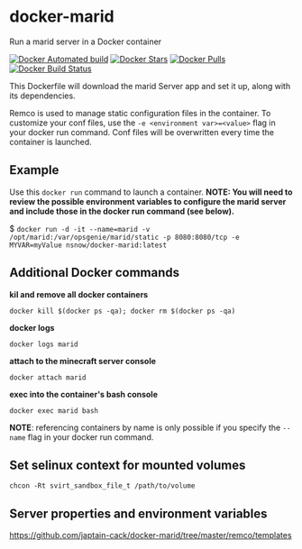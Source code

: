 # docker-marid
Run a marid server in a Docker container

[![Docker Automated build](https://img.shields.io/docker/automated/nsnow/docker-marid.svg)](https://hub.docker.com/r/nsnow/docker-marid)
[![Docker Stars](https://img.shields.io/docker/stars/nsnow/docker-marid.svg)](https://hub.docker.com/r/nsnow/docker-marid)
[![Docker Pulls](https://img.shields.io/docker/pulls/nsnow/docker-marid.svg)](https://hub.docker.com/r/nsnow/docker-marid)
[![Docker Build Status](https://img.shields.io/docker/build/nsnow/docker-marid.svg)](https://hub.docker.com/r/nsnow/docker-marid/builds)


This Dockerfile will download the marid Server app and set it up, along with its dependencies.

Remco is used to manage static configuration files in the container. To customize your conf files, use the `-e <environment var>=<value>` flag in your docker run command. Conf files will be overwritten every time the container is launched.


## Example

Use this `docker run` command to launch a container.
**NOTE: You will need to review the possible environment variables to configure the marid server and include those in the docker run command (see below).**

 $ `docker run -d -it --name=marid -v /opt/marid:/var/opsgenie/marid/static -p 8080:8080/tcp -e MYVAR=myValue nsnow/docker-marid:latest`


## Additional Docker commands

**kil and remove all docker containers**

`docker kill $(docker ps -qa); docker rm $(docker ps -qa)`

**docker logs**

`docker logs marid`

**attach to the minecraft server console**

`docker attach marid`

**exec into the container's bash console**

`docker exec marid bash`


**NOTE**: referencing containers by name is only possible if you specify the `--name` flag in your docker run command.


## Set selinux context for mounted volumes

`chcon -Rt svirt_sandbox_file_t /path/to/volume`


## Server properties and environment variables
https://github.com/japtain-cack/docker-marid/tree/master/remco/templates
 
